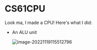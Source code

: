 # CS61CPU

Look ma, I made a CPU! Here's what I did:

- An ALU unit

  ![image-20221119115512796](https://cdn.jsdelivr.net/gh/Misaka-9982-coder/img_hosting/img/image-20221119115512796.png)
